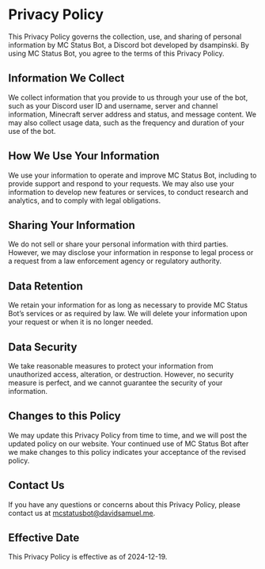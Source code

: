 # Privacy Policy

This Privacy Policy governs the collection, use, and sharing of personal information by MC Status Bot, a Discord bot developed by dsampinski. By using MC Status Bot, you agree to the terms of this Privacy Policy.

## Information We Collect

We collect information that you provide to us through your use of the bot, such as your Discord user ID and username, server and channel information, Minecraft server address and status, and message content. We may also collect usage data, such as the frequency and duration of your use of the bot.

## How We Use Your Information

We use your information to operate and improve MC Status Bot, including to provide support and respond to your requests. We may also use your information to develop new features or services, to conduct research and analytics, and to comply with legal obligations.

## Sharing Your Information

We do not sell or share your personal information with third parties. However, we may disclose your information in response to legal process or a request from a law enforcement agency or regulatory authority.

## Data Retention

We retain your information for as long as necessary to provide MC Status Bot’s services or as required by law. We will delete your information upon your request or when it is no longer needed.

## Data Security

We take reasonable measures to protect your information from unauthorized access, alteration, or destruction. However, no security measure is perfect, and we cannot guarantee the security of your information.

## Changes to this Policy

We may update this Privacy Policy from time to time, and we will post the updated policy on our website. Your continued use of MC Status Bot after we make changes to this policy indicates your acceptance of the revised policy.

## Contact Us

If you have any questions or concerns about this Privacy Policy, please contact us at mcstatusbot@davidsamuel.me.

## Effective Date

This Privacy Policy is effective as of 2024-12-19.
